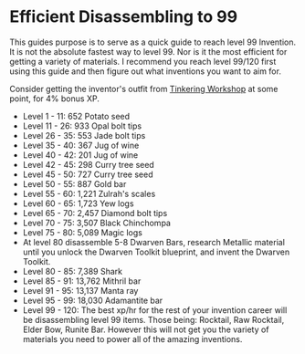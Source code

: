 # Efficient Disassembling to 99

This guides purpose is to serve as a quick guide to reach level 99 Invention. It is not the absolute fastest way to level 99. Nor is it the most efficient for getting a variety of materials. I recommend you reach level 99/120 first using this guide and then figure out what inventions you want to aim for.&#x20;

Consider getting the inventor's outfit from [Tinkering Workshop](../../minigames/tinkering-workshop.md) at some point, for 4% bonus XP.

* Level  1 - 11: 652 Potato seed
* Level 11 - 26: 933 Opal bolt tips
* Level 26 - 35: 553 Jade bolt tips
* Level 35 - 40: 367 Jug of wine
* Level 40 - 42: 201 Jug of wine
* Level 42 - 45: 298 Curry tree seed
* Level 45 - 50: 727 Curry tree seed
* Level 50 - 55: 887 Gold bar
* Level 55 - 60: 1,221 Zulrah's scales
* Level 60 - 65: 1,723 Yew logs
* Level 65 - 70: 2,457 Diamond bolt tips
* Level 70 - 75: 3,507 Black Chinchompa
* Level 75 - 80: 5,089 Magic logs
* At level 80 disassemble 5-8 Dwarven Bars, research Metallic material until you unlock the Dwarven Toolkit blueprint, and invent the Dwarven Toolkit.&#x20;
* Level 80 - 85: 7,389 Shark
* Level 85 - 91: 13,762 Mithril bar
* Level 91 - 95: 13,137 Manta ray
* Level 95 - 99: 18,030 Adamantite bar
* Level 99 - 120: The best xp/hr for the rest of your invention career will be disassembling level 99 items. Those being: Rocktail, Raw Rocktail, Elder Bow, Runite Bar. However this will not get you the variety of materials you need to power all of the amazing inventions.&#x20;
